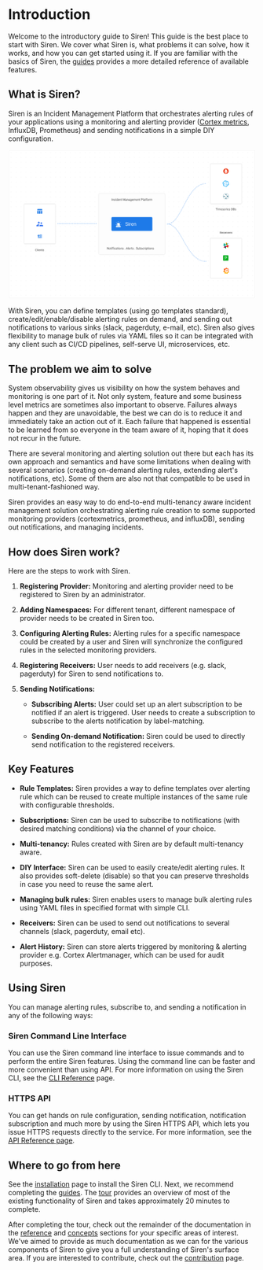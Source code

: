 # Introduction

Welcome to the introductory guide to Siren! This guide is the best place to start with Siren. We cover what Siren is, what problems it can solve, how it works, and how you can get started using it. If you are familiar with the basics of Siren, the [guides](./guides/overview.md) provides a more detailed reference of available features.

## What is Siren?

Siren is an Incident Management Platform that orchestrates alerting rules of your applications using a monitoring and alerting provider ([Cortex metrics](https://cortexmetrics.io/), InfluxDB, Prometheus) and sending notifications in a simple DIY configuration.

![Siren Overview](../static/img/siren_arch.svg)

 With Siren, you can define templates (using go templates standard), create/edit/enable/disable alerting rules on demand, and sending out notifications to various sinks (slack, pagerduty, e-mail, etc). Siren also gives flexibility to manage bulk of rules via YAML files so it can be integrated with any client such as CI/CD pipelines, self-serve UI, microservices, etc.

## The problem we aim to solve

 System observability gives us visibility on how the system behaves and monitoring is one part of it. Not only system, feature and some business level metrics are sometimes also important to observe. Failures always happen and they are unavoidable, the best we can do is to reduce it and immediately take an action out of it. Each failure that happened is essential to be learned from so everyone in the team aware of it, hoping that it does not recur in the future.
 
 There are several monitoring and alerting solution out there but each has its own approach and semantics and have some limitations when dealing with several scenarios (creating on-demand alerting rules, extending alert's notifications, etc). Some of them are also not that compatible to be used in multi-tenant-fashioned way.

 Siren provides an easy way to do end-to-end multi-tenancy aware incident management solution orchestrating alerting rule creation to some supported monitoring providers (cortexmetrics, prometheus, and influxDB), sending out notifications, and managing incidents.

## How does Siren work?

Here are the steps to work with Siren.

1. **Registering Provider:** Monitoring and alerting provider need to be registered to Siren by an administrator. 

2. **Adding Namespaces:** For different tenant, different namespace of provider needs to be created in Siren too.

3. **Configuring Alerting Rules:** Alerting rules for a specific namespace could be created by a user and Siren will synchronize the configured rules in the selected monitoring providers.

4. **Registering Receivers:** User needs to add receivers (e.g. slack, pagerduty) for Siren to send notifications to.

5. **Sending Notifications:**
    - **Subscribing Alerts:** User could set up an alert subscription to be notified if an alert is triggered. User needs to create a subscription to subscribe to the alerts notification by label-matching.

    - **Sending On-demand Notification:** Siren could be used to directly send notification to the registered receivers.

## Key Features

- **Rule Templates:** Siren provides a way to define templates over alerting rule which can be reused to create multiple instances of the same rule with configurable thresholds.

- **Subscriptions:** Siren can be used to subscribe to notifications (with desired matching conditions) via the channel of your choice.

- **Multi-tenancy:** Rules created with Siren are by default multi-tenancy aware.

- **DIY Interface:** Siren can be used to easily create/edit alerting rules. It also provides soft-delete (disable) so that you can preserve thresholds in case you need to reuse the same alert.

- **Managing bulk rules:** Siren enables users to manage bulk alerting rules using YAML files in specified format with simple CLI.

- **Receivers:** Siren can be used to send out notifications to several channels (slack, pagerduty, email etc).

- **Alert History:** Siren can store alerts triggered by monitoring & alerting provider e.g. Cortex Alertmanager, which can be used for audit purposes.

## Using Siren

You can manage alerting rules, subscribe to, and sending a notification in any of the following ways:

### Siren Command Line Interface
You can use the Siren command line interface to issue commands and to perform the entire Siren features. Using the command line can be faster and more convenient than using API. For more information on using the Siren CLI, see the [CLI Reference](./reference/cli.md) page.

### HTTPS API
You can get hands on rule configuration, sending notification, notification subscription and much more by using the Siren HTTPS API, which lets you issue HTTPS requests directly to the service. For more information, see the [API Reference page](./reference/api.md).

## Where to go from here

See the [installation](./installation.md) page to install the Siren CLI. Next, we recommend completing the [guides](./guides/overview.md). The [tour](./tour/introduction.md) provides an overview of most of the existing functionality of Siren and takes approximately 20 minutes to complete.

After completing the tour, check out the remainder of the documentation in the [reference](./reference/server_configuration.md) and [concepts](./concepts/overview.md) sections for your specific areas of interest. We've aimed to provide as much documentation as we can for the various components of Siren to give you a full understanding of Siren's surface area. If you are interested to contribute, check out the [contribution](./contribute/contribution.md) page.
